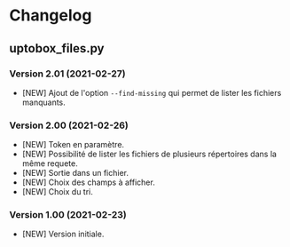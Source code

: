 # Changelog

## uptobox_files.py

### Version 2.01 (2021-02-27)
- [NEW] Ajout de l'option `--find-missing` qui permet de lister les fichiers manquants. 

### Version 2.00 (2021-02-26)
- [NEW] Token en paramètre. 
- [NEW] Possibilité de lister les fichiers de plusieurs répertoires dans la même requete. 
- [NEW] Sortie dans un fichier. 
- [NEW] Choix des champs à afficher. 
- [NEW] Choix du tri. 

### Version 1.00 (2021-02-23)
- [NEW] Version initiale.

